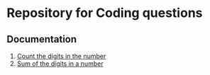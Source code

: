 # Repository for Coding questions

## Documentation

1. [Count the digits in the number](https://github.com/shubhammuley/Coding_Problems/blob/master/Coding_Problems/Problems/CountDigitsInNumber.cs)
2. [Sum of the digits in a number](https://github.com/shubhammuley/Coding_Problems/blob/master/Coding_Problems/Problems/SumOfDigits.cs)

